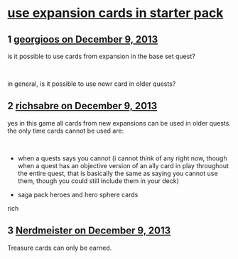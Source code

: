# [use expansion cards in starter pack](https://community.fantasyflightgames.com/topic/94886-use-expansion-cards-in-starter-pack/)

## 1 [georgioos on December 9, 2013](https://community.fantasyflightgames.com/topic/94886-use-expansion-cards-in-starter-pack/?do=findComment&comment=926416)

is it possible to use cards from expansion in the base set quest?

 

in general, is it possible to use newr card in older quests?

## 2 [richsabre on December 9, 2013](https://community.fantasyflightgames.com/topic/94886-use-expansion-cards-in-starter-pack/?do=findComment&comment=926458)

yes in this game all cards from new expansions can be used in older quests. the only time cards cannot be used are:

 

- when a quests says you cannot (i cannot think of any right now, though when a quest has an objective version of an ally card in play throughout the entire quest, that is basically the same as saying you cannot use them, though you could still include them in your deck)

- saga pack heroes and hero sphere cards

rich

## 3 [Nerdmeister on December 9, 2013](https://community.fantasyflightgames.com/topic/94886-use-expansion-cards-in-starter-pack/?do=findComment&comment=926489)

Treasure cards can only be earned.


